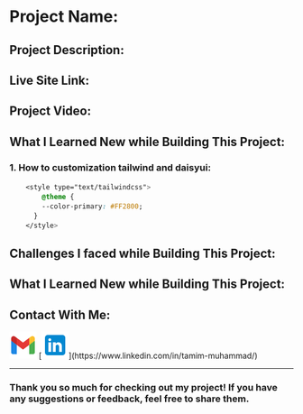 # Project Name: 

## Project Description: 

## Live Site Link:

## Project Video:


## What I Learned New while Building This Project:

### 1. How to customization tailwind and daisyui:  
```css
    <style type="text/tailwindcss">
        @theme {
        --color-primary: #FF2800;
      }
    </style>
```  

## Challenges I faced while Building This Project:

## What I Learned New while Building This Project:

## Contact With Me: 

[![Gmail](./assets/images/gmail.png "contact2tamim@gmail.com")](mailto:contact2tamim@gmail.com)
[![LinkedIn](./assets/images/linkedin.png "https://www.linkedin.com/in/tamim-muhammad/")](https://www.linkedin.com/in/tamim-muhammad/)

---

### Thank you so much for checking out my project! If you have any suggestions or feedback, feel free to share them.

